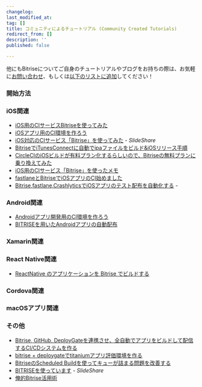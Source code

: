 ```yaml
---
changelog:
last_modified_at:
tag: []
title: コミュニティによるチュートリアル (Community Created Tutorials)
redirect_from: []
description: ''
published: false

---
```

他にもBitriseについてご自身のチュートリアルやブログをお持ちの際は、お気軽に[お問い合わせ](https://www.bitrise.io/contact)、もしくは[以下のリストに追加](https://github.com/bitrise-io/devcenter/edit/master/docs/tutorials/community-created.md)してください！

### 開始方法

### iOS関連

* [iOS用のCIサービスBitriseを使ってみた](http://qiita.com/keygx/items/ab6149476f43ec51eb5c)
* [iOSアプリ用のCI環境を作ろう](http://qiita.com/kou_hon/items/51dda72ad62c0c03a720)
* [iOS対応のCIサービス「Bitrise」を使ってみた](http://sssslide.com/www.slideshare.net/koogawa/ioscibitrise) - _SlideShare_
* [BitriseでiTunesConnectに自動でipaファイルをビルド&iOSリリース手順](http://qiita.com/narukun/items/960d71f6577146550b08)
* [CircleCIのiOSビルドが有料プラン化するらしいので、Bitriseの無料プランに乗り換えてみた](http://engineering.otobank.co.jp/entry/ios-build-switch-to-bitrise-from-circleci)
* [iOS用のCIサービス「Bitrise」を使ったメモ](http://blog.koogawa.com/entry/2016/01/31/110032)
* [fastlaneとBitriseでiOSアプリのCI始めました](http://blog.lisb.direct/entry/2017/07/20/100000)
* [Bitrise,fastlane,CrashlyticsでiOSアプリのテスト配布を自動化する](http://techblog.lclco.com/entry/2016/05/09/192230) -

### Android関連

* [Androidアプリ開発用のCI環境を作ろう](http://qiita.com/kou_hon/items/fe80072a38dd8aa861af)
* [BITRISEを用いたAndroidアプリの自動配布](http://qiita.com/sjnya/items/6ac1c800f16a7f24201a)

### Xamarin関連

### React Native関連

* [ReactNative のアプリケーションを Bitrise でビルドする](http://qiita.com/jtakahashi0604/items/5133358aa55a03137fbc)

### Cordova関連

### macOSアプリ関連

### その他

* [Bitrise, GitHub, DeployGateを連携させ、全自動でアプリをビルドして配信するCI/CDシステムを作る](https://qiita.com/kyoro353/items/200d5b34b9f5805dd43a)
* [bitrise + deploygateでtitaniumアプリ評価環境を作る](http://qiita.com/imoans/items/aa6dec9392d2ed0b77cd)
* [BitriseのScheduled Buildを使ってキューが詰まる問題を改善する](http://qiita.com/shobyshoby/items/610aaa40b4a49498849c)
* [BITRISEを使っています](http://www.slideshare.net/kurikazu/bitrise-62409912) - _SlideShare_
* [俺的Bitrise活用術](http://yanma.hateblo.jp/entry/2016/03/15/104131)